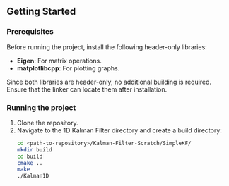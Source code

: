 ## Getting Started

### Prerequisites

Before running the project, install the following header-only libraries:

- **Eigen**: For matrix operations.
- **matplotlibcpp**: For plotting graphs.

Since both libraries are header-only, no additional building is required. Ensure that the linker can locate them after installation.

### Running the project

1. Clone the repository.
2. Navigate to the 1D Kalman Filter directory and create a build directory:
   ```bash
   cd <path-to-repository>/Kalman-Filter-Scratch/SimpleKF/
   mkdir build
   cd build
   cmake ..
   make
   ./Kalman1D

